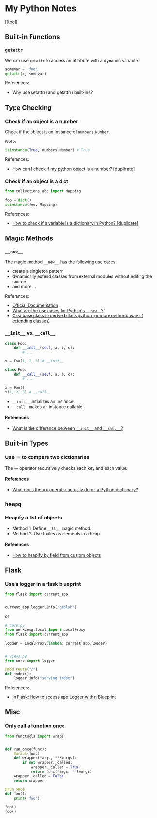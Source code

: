 # My Python Notes

[[toc]]

## Built-in Functions

### `getattr`

We can use `getattr` to access an attribute with a dynamic variable.

```python
somevar = 'foo'
getattr(x, somevar)
```

References:

- [Why use setattr() and getattr() built-ins?](https://stackoverflow.com/a/19123719)

## Type Checking

### Check if an object is a number

Check if the object is an instance of `numbers.Number`.

_Note_:

```python
isinstance(True, numbers.Number) # True
```

References:

- [How can I check if my python object is a number? [duplicate]
](https://stackoverflow.com/questions/4187185/how-can-i-check-if-my-python-object-is-a-number)

### Check if an object is a dict

```python
from collections.abc import Mapping

foo = dict()
isinstance(foo, Mapping)
```

References:

- [How to check if a variable is a dictionary in Python? [duplicate]](https://stackoverflow.com/questions/25231989/how-to-check-if-a-variable-is-a-dictionary-in-python)

## Magic Methods

### `__new__`

The magic method `__new__` has the following use cases:

- create a singleton pattern
- dynamically extend classes from external modules without editing the source
- and more ...

References:

- [Official Documentation](https://docs.python.org/3.7/reference/datamodel.html#object.__new__)
- [What are the use cases for Python's `__new__`?
](https://stackoverflow.com/questions/12835176/what-are-the-use-cases-for-pythons-new)
- [Cast base class to derived class python (or more pythonic way of extending classes)](https://stackoverflow.com/questions/3464061/cast-base-class-to-derived-class-python-or-more-pythonic-way-of-extending-class/4714744#4714744)

### `__init__` vs. `__call__`

```python
class Foo:
    def __init__(self, a, b, c):
        # ...

x = Foo(1, 2, 3) # __init__
```

```python
class Foo:
    def __call__(self, a, b, c):
        # ...

x = Foo()
x(1, 2, 3) # __call__
```

- `__init__` initializes an instance.
- `__call_` makes an instance callable.

#### References

- [What is the difference between `__init__` and `__call__`?](https://stackoverflow.com/questions/9663562/what-is-the-difference-between-init-and-call)

## Built-in Types

### Use `==` to compare two dictionaries

The `==` operator recursively checks each key and each value.

#### References

- [What does the == operator actually do on a Python dictionary?](https://stackoverflow.com/questions/17217225/what-does-the-operator-actually-do-on-a-python-dictionary)

## `heapq`

### Heapify a list of objects

- Method 1: Define `__lt__` magic method.
- Method 2: Use tuples as elements in a heap.

#### References

- [How to heapify by field from custom objects](https://stackoverflow.com/questions/11989178/how-to-heapify-by-field-from-custom-objects)

## Flask

### Use a logger in a flask blueprint

```python
from flask import current_app


current_app.logger.info('grolsh')
```

or

```python
# core.py
from werkzeug.local import LocalProxy
from flask import current_app

logger = LocalProxy(lambda: current_app.logger)


# views.py
from core import logger

@mod.route("/")
def index():
    logger.info("serving index")
```

References:

- [In Flask: How to access app Logger within Blueprint
](https://stackoverflow.com/questions/16994174/in-flask-how-to-access-app-logger-within-blueprint)

## Misc

### Only call a function once

```python
from functools import wraps


def run_once(func):
    @wraps(func)
    def wrapper(*args, **kwargs):
        if not wrapper._called:
            wrapper._called = True
            return func(*args, **kwargs)
    wrapper._called = False
    return wrapper

@run_once
def foo():
    print('foo')

foo()
foo()
```
